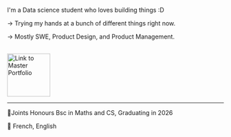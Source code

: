  I'm a Data science student who loves building things :D

-> Trying my hands at a bunch of different things right now.

-> Mostly SWE, Product Design, and Product Management.
<br>
<br>
<p align="left" >
  <a href="https://opnay.notion.site/Noura-s-archive-3aed8180887546b8955572385ff261b6">
    <img src="https://github.com/user-attachments/assets/d1b9af5a-812d-461b-8a85-73a92bffd2a2" alt="Link to Master Portfolio" height="100" href="https://opnay.notion.site/Noura-s-archive-3aed8180887546b8955572385ff261b6" >
  </a>
</p>



***

📓Joints Honours Bsc in Maths and CS, Graduating in 2026

🎤 French, English 
